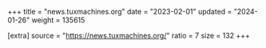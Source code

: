 +++
title = "news.tuxmachines.org"
date = "2023-02-01"
updated = "2024-01-26"
weight = 135615

[extra]
source = "https://news.tuxmachines.org/"
ratio = 7
size = 132
+++
